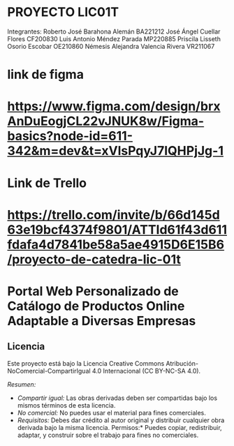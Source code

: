 # PROYECTO LIC01T
Integrantes:
Roberto José Barahona Alemán BA221212
José Ángel Cuellar Flores CF200830
Luis Antonio Méndez Parada MP220885
Priscila Lisseth Osorio Escobar OE210860
Némesis Alejandra Valencia Rivera VR211067

# link de figma 
# https://www.figma.com/design/brxAnDuEogjCL22vJNUK8w/Figma-basics?node-id=611-342&m=dev&t=xVlsPqyJ7IQHPjJg-1
# Link de Trello
# https://trello.com/invite/b/66d145d63e19bcf4374f9801/ATTId61f43d611fdafa4d7841be58a5ae4915D6E15B6/proyecto-de-catedra-lic-01t


# Portal Web Personalizado de Catálogo de Productos Online Adaptable a Diversas Empresas

## Licencia

Este proyecto está bajo la Licencia Creative Commons Atribución-NoComercial-CompartirIgual 4.0 Internacional (CC BY-NC-SA 4.0).

*Resumen:*
- *Compartir igual:* Las obras derivadas deben ser compartidas bajo los mismos términos de esta licencia.
- *No comercial:* No puedes usar el material para fines comerciales.
- *Requisitos:* Debes dar crédito al autor original y distribuir cualquier obra derivada bajo la misma licencia.
      Permisos:* Puedes copiar, redistribuir, adaptar, y construir sobre el trabajo para fines no comerciales.
